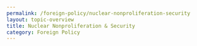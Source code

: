 ```yaml
---
permalink: /foreign-policy/nuclear-nonproliferation-security
layout: topic-overview
title: Nuclear Nonproliferation & Security
category: Foreign Policy
---
```


